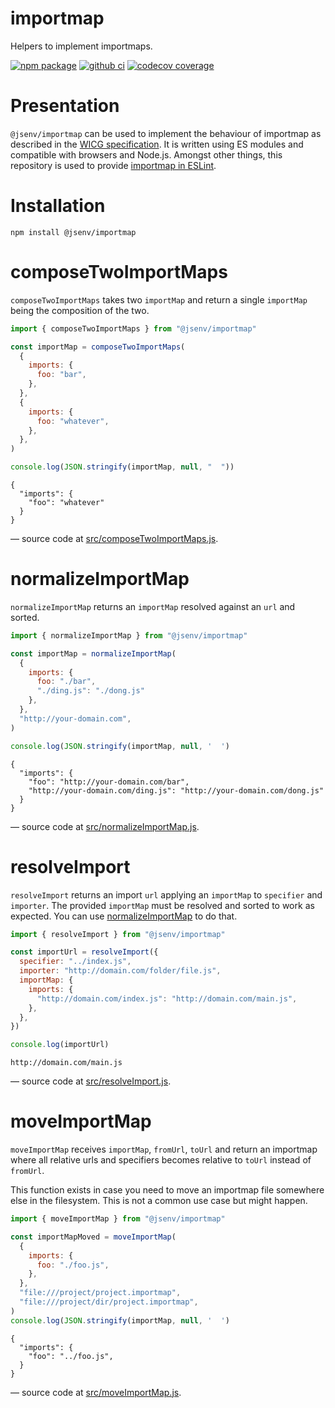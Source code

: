 # importmap

Helpers to implement importmaps.

[![npm package](https://img.shields.io/npm/v/@jsenv/importmap.svg?logo=npm&label=package)](https://www.npmjs.com/package/@jsenv/importmap)
[![github ci](https://github.com/jsenv/importmap/workflows/ci/badge.svg)](https://github.com/jsenv/importmap/actions?workflow=ci)
[![codecov coverage](https://codecov.io/gh/jsenv/importmap/branch/master/graph/badge.svg)](https://codecov.io/gh/jsenv/importmap)

# Presentation

`@jsenv/importmap` can be used to implement the behaviour of importmap as described in the [WICG specification](https://github.com/WICG/import-maps). It is written using ES modules and compatible with browsers and Node.js. Amongst other things, this repository is used to provide [importmap in ESLint](https://github.com/jsenv/jsenv-importmap-eslint-resolver).

# Installation

```console
npm install @jsenv/importmap
```

# composeTwoImportMaps

`composeTwoImportMaps` takes two `importMap` and return a single `importMap` being the composition of the two.

```js
import { composeTwoImportMaps } from "@jsenv/importmap"

const importMap = composeTwoImportMaps(
  {
    imports: {
      foo: "bar",
    },
  },
  {
    imports: {
      foo: "whatever",
    },
  },
)

console.log(JSON.stringify(importMap, null, "  "))
```

```console
{
  "imports": {
    "foo": "whatever"
  }
}
```

— source code at [src/composeTwoImportMaps.js](./src/composeTwoImportMaps.js).

# normalizeImportMap

`normalizeImportMap` returns an `importMap` resolved against an `url` and sorted.

```js
import { normalizeImportMap } from "@jsenv/importmap"

const importMap = normalizeImportMap(
  {
    imports: {
      foo: "./bar",
      "./ding.js": "./dong.js"
    },
  },
  "http://your-domain.com",
)

console.log(JSON.stringify(importMap, null, '  ')
```

```console
{
  "imports": {
    "foo": "http://your-domain.com/bar",
    "http://your-domain.com/ding.js": "http://your-domain.com/dong.js"
  }
}
```

— source code at [src/normalizeImportMap.js](./src/normalizeImportMap.js).

# resolveImport

`resolveImport` returns an import `url` applying an `importMap` to `specifier` and `importer`. The provided `importMap` must be resolved and sorted to work as expected. You can use [normalizeImportMap](#normalizeimportmap) to do that.

```js
import { resolveImport } from "@jsenv/importmap"

const importUrl = resolveImport({
  specifier: "../index.js",
  importer: "http://domain.com/folder/file.js",
  importMap: {
    imports: {
      "http://domain.com/index.js": "http://domain.com/main.js",
    },
  },
})

console.log(importUrl)
```

```console
http://domain.com/main.js
```

— source code at [src/resolveImport.js](./src/resolveImport.js).

# moveImportMap

`moveImportMap` receives `importMap`, `fromUrl`, `toUrl` and return an importmap where all relative urls and specifiers becomes relative to `toUrl` instead of `fromUrl`.

This function exists in case you need to move an importmap file somewhere else in the filesystem. This is not a common use case but might happen.

```js
import { moveImportMap } from "@jsenv/importmap"

const importMapMoved = moveImportMap(
  {
    imports: {
      foo: "./foo.js",
    },
  },
  "file:///project/project.importmap",
  "file:///project/dir/project.importmap",
)
console.log(JSON.stringify(importMap, null, '  ')
```

```console
{
  "imports": {
    "foo": "../foo.js",
  }
}
```

— source code at [src/moveImportMap.js](./src/moveImportMap.js).
